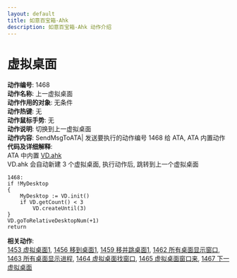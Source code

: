 ```yaml
---
layout: default
title: 如意百宝箱-Ahk
description: 如意百宝箱-Ahk 动作介绍
---
```

<link rel="stylesheet" href="../actions/css/atom-one-light.min.css">
<script src="../actions/js/highlight.min.js"></script>
<script>hljs.highlightAll();</script>

# [](#header-2) 虚拟桌面
**动作编号**: 1468  
**动作名称**: 上一虚拟桌面  
**动作作用的对象**: 无条件  
**动作热键**: 无  
**动作鼠标手势**: 无  
**动作说明**: 切换到上一虚拟桌面  
**动作内容**: SendMsgToATA| 
发送要执行的动作编号 1468 给 ATA, ATA 内置动作  
**代码及详细解释**:  
ATA 中内置 [VD.ahk](https://github.com/FuPeiJiang/VD.ahk)  
VD.ahk 会自动新建 3 个虚拟桌面, 执行动作后, 跳转到上一个虚拟桌面  
```Autohotkey
1468:
if !MyDesktop
{
	MyDesktop := VD.init()
	if VD.getCount() < 3
		VD.createUntil(3)
}
VD.goToRelativeDesktopNum(+1)
return
```
**相关动作**:  
[1453 虚拟桌面1](1453.md), [1456 移到桌面1](1456.md), [1459 移并跳桌面1](1459.md), [1462 所有桌面显示窗口](1462.md), [1463 所有桌面显示进程](1463.md), [1464 虚拟桌面找窗口](1464.md), [1465 虚拟桌面窗口来](1465.md), [1467 下一虚拟桌面](1467.md)